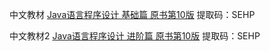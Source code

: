 中文教材 [Java语言程序设计 基础篇 原书第10版](https://pan.baidu.com/s/16WlGNHBQjM-ZMh36fZCL5Q) 提取码：SEHP 

中文教材2 [Java语言程序设计 进阶篇 原书第10版](https://pan.baidu.com/s/1egRKS9UMe6U12oHQDft_fA) 提取码：SEHP 